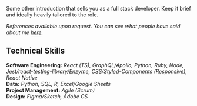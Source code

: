 Some other introduction that sells you as a full stack developer. Keep it brief and ideally heavily tailored to the role.

_References available upon request. You can see what people have said about me [here](https://github.com/mcclowes/mcclowes/blob/master/recommendations.md)._

## Technical Skills

**Software Engineering:** _React (TS), GraphQL/Apollo, Python, Ruby, Node, Jest/react-testing-library/Enzyme, CSS/Styled-Components (Responsive), React Native_  
**Data:** _Python, SQL, R, Excel/Google Sheets_  
**Project Management:** _Agile (Scrum)_  
**Design:** _Figma/Sketch, Adobe CS_
